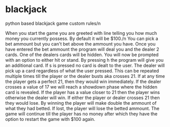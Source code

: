 # blackjack
python based blackjack game custom rules/n

When you start the game you are greeted with line telling you how much money you currently possess. By default it will be $100./n
You can pick a bet ammount but you can't bet above the ammount you have.
Once you have entered the bet ammount the program will deal you and the dealer 2 cards. One of the dealers cards will be hidden.
You will now be prompted with an option to either hit or stand. By pressing h the program will give you an additional card. If s is pressed no card is dealt to the user.
The dealer will pick up a card regardless of what the user pressed.
This can be repeated multiple times till the player or the dealer busts aka crosses 21. If at any time the player gets a perfect 21, then they would win immediately.
If the dealer crosses a value of 17 we will reach a showdown phase where the hidden card is revealed. If the player has a value closer to 21 then the player wins otherwise the dealer will win. If either the player or dealer crosses 21 then they would lose.
By winning the player will make double the ammount of what they had betted. If lost, the player will lose the betted ammount.
The game will continue till the player has no money after which they have the option to restart the game with $100 again.
